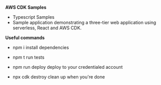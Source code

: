 
**AWS CDK Samples**
- Typescript Samples
- Sample application demonstrating a three-tier web application using serverless, React and AWS CDK.

**Useful commands**

 - npm i install dependencies
   
  - npm t run tests
   
  - npm run deploy deploy to your credentialed account
   
  - npx cdk destroy clean up when you're done